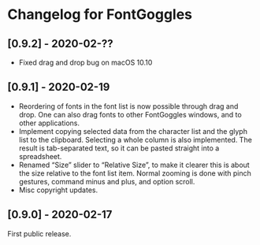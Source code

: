 # Changelog for FontGoggles

## [0.9.2] - 2020-02-??

- Fixed drag and drop bug on macOS 10.10

## [0.9.1] - 2020-02-19

- Reordering of fonts in the font list is now possible through drag and drop. One can also drag fonts to other FontGoggles windows, and to other applications.
- Implement copying selected data from the character list and the glyph list to the clipboard. Selecting a whole column is also implemented. The result is tab-separated text, so it can be pasted straight into a spreadsheet.
- Renamed “Size” slider to “Relative Size”, to make it clearer this is about the size relative to the font list item. Normal zooming is done with pinch gestures, command minus and plus, and option scroll.
- Misc copyright updates.

## [0.9.0] - 2020-02-17

First public release.
